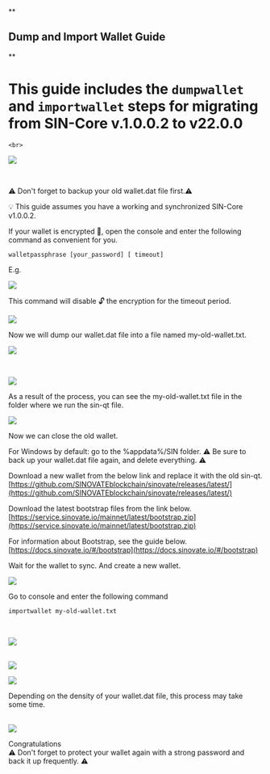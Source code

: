 **

## Dump and Import Wallet Guide

**

# This guide includes the ``dumpwallet`` and ``importwallet`` steps for migrating from SIN-Core v.1.0.0.2 to v22.0.0

    <br>
![](https://lh3.googleusercontent.com/NyFJBJFLLlx89KTx2cEsgPbw5yFU09055i-mK4DGEZieVGTL88S-ePws4VCgycpcocIEWqA9LOEwuq0h72x8_ea-RPkGL1yQpC0r30CSiMT5JxO5_VhMcr_tnfG---9b8m8CaxOG)

  <br>

:warning: Don't forget to backup your old wallet.dat file first.:warning:
  <br>
  

:bulb: This guide assumes you have a working and synchronized SIN-Core v1.0.0.2.  
 
If your wallet is encrypted :closed_lock_with_key:, open the console and enter the following command as convenient for you.  

    walletpassphrase [your_password] [ timeout]  

E.g.

![](https://lh3.googleusercontent.com/h3NdudN1l5Z8a5teM4HXbhBY1ubjwPI1oGOSmJCRb_C-1Gztv9x2RnfCoRguJIWVyDXPZnbf0krTtdCuf_ghI-qOvA68x7q_n_qfRiUbscrF_8e_ktXj8nkmbzfj7_dcKgjKcmKm)

  

This command will disable :unlock: the encryption for the timeout period.

![](https://lh3.googleusercontent.com/YW2v-PNcYw4K4rAuJN-ifrujgsZzKvTMils4I3OKx2cVyZPc6uCyuTmuYuLvztpC5c-QBdZ7MH7HMfK80VLe0P0tJ5EC3q07rpJaAwQAm3h3BIhJiAp8NdV5UX1mWFq4el9MbITI)

  
  
  

Now we will dump our wallet.dat file into a file named my-old-wallet.txt.

![](https://lh5.googleusercontent.com/00QQ_EVpuYzwltQhTkmmc-lfjWomoMkeqykPO4FTe_qk2n2PaW_4PkXSSkMkTxkaBc2ofxJM1B7TX28Muc6-3z-sQCeY-FJ7RSNKeL8ljtOrtC5DtI7L4oMKNI9U8fnTHjPD1HXC)

  
  <br>

![](https://lh6.googleusercontent.com/1EXEb_EiZUXJAIAndiyBS38_HCg0MsL0vvP15xIfPbIKpBhukKiQwdubtex8lBAAjowZRQvqlnBzkSM2uSSfrEMWGU_Cu-19Zrv8ycV4ahdJd_q_9y2lMbFOAt8-Vwdhq98kkFte)
<br>

As a result of the process, you can see the my-old-wallet.txt file in the folder where we run the sin-qt file.

![](https://lh6.googleusercontent.com/ER1PGwK4puQtHwKIHkxqPChdVbwMq7YqbqJW7Qk_wnBBr0wo3HBwwru30nT8JgK8Za5FJRiKGsBJuX9yMNZ8V6AoeWDDRo-Gkxz-1nCfo1iEZTCM2SDIhh42ORg-JtTZmbA3VOBO)

Now we can close the old wallet.

For Windows by default: go to the %appdata%/SIN folder. :warning: Be sure to back up your wallet.dat file again, and delete everything. :warning:


Download a new wallet from the below link and replace it with the old sin-qt.  
[https://github.com/SINOVATEblockchain/sinovate/releases/latest/](https://github.com/SINOVATEblockchain/sinovate/releases/latest/)

  

Download the latest bootstrap files from the link below.  
[https://service.sinovate.io/mainnet/latest/bootstrap.zip](https://service.sinovate.io/mainnet/latest/bootstrap.zip)

  
  

For information about Bootstrap, see the guide below.  
[https://docs.sinovate.io/#/bootstrap](https://docs.sinovate.io/#/bootstrap)

  
  

Wait for the wallet to sync. And create a new wallet.

  

![](https://lh3.googleusercontent.com/qttc1wGkpx3MMjAP3KuP6eR4HVzRfBEgrYxgkGNh5pFkBSLcIn0lkJb5CrPmBuyi3w1hkHyiBg5kDpLdp0wlcjd9UMYu_KJwNgK7VIDViNxp3qHs9Lh1Bz3HZ7qmtfPNDxZc8ypM)

  

Go to console and enter the following command
<br>
```  
importwallet my-old-wallet.txt  
```
<br>

  
![](https://lh6.googleusercontent.com/luxfQZZAE5gsBWKObzEAaYmxp8_2IUdeZccXuxhCxx4UzBAGBF5q0aRgkKhIbX4fxCg5oBwE0D32TWYnw0MfgM9R16pb6cvxo70AKhqEDlRqPmql0zmR1NtEAPAuUUFXt3fy2OVr)  
  <br>
  
![](https://lh4.googleusercontent.com/FerYzfXVEFYY7BiDGW4GZKcI6-yELQAfBmZvPqimhG1IJmmheyPUmuwMyoMZufD6FBEB4yx28S-WJis8s5rRchvbJP5BOqVftKR3cpGt8gHjtDO6pWYfuGNmRo69E6m1wf_TT5Bw)
<br>

![](https://lh6.googleusercontent.com/bIlVs3iT62_f8ehizwn2lQWoMEY38TanqfPuDLrp0PIWKyHsvME-fvN7d5D0NoblHFe2MoyseJeXaXXnfHw4XIo0prXysfbIPo_UipMM0iQddjNhvcjI0gEiaZaqQ43pmXVJpQ3i)  
  

Depending on the density of your wallet.dat file, this process may take some time.  
  <br>
  
![](https://lh5.googleusercontent.com/6QZo6RIilWAnNHMnnaDaL0Q6U0AlwB_q4GNzaS8YE_PRLCuYFIxFbM9fsqJYnrSnrJkULVGU4f_slzmpBbO--7fUmLi-bwXxhmKysUsKbL_Vcq44hhwAMxmHDpOi5MStZrhntu6V)

Congratulations  
:warning: Don't forget to protect your wallet again with a strong password and back it up frequently. :warning:
